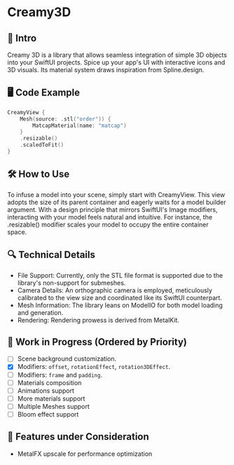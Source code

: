 # Creamy3D

## 🌟 Intro
Creamy 3D is a library that allows seamless integration of simple 3D objects into your SwiftUI projects. Spice up your app's UI with interactive icons and 3D visuals. Its material system draws inspiration from Spline.design.

## 🖥️ Code Example
```Swift
CreamyView {
    Mesh(source: .stl("order")) {
        MatcapMaterial(name: "matcap")
    }
    .resizable()
    .scaledToFit()
}
```

## 🛠️ How to Use
To infuse a model into your scene, simply start with CreamyView. This view adopts the size of its parent container and eagerly waits for a model builder argument. With a design principle that mirrors SwiftUI's Image modifiers, interacting with your model feels natural and intuitive. For instance, the .resizable() modifier scales your model to occupy the entire container space.

## 🔍 Technical Details
* File Support: Currently, only the STL file format is supported due to the library's non-support for submeshes.
* Camera Details: An orthographic camera is employed, meticulously calibrated to the view size and coordinated like its SwiftUI counterpart.
* Mesh Information: The library leans on ModelIO for both model loading and generation.
* Rendering: Rendering prowess is derived from MetalKit.

## 🚧 Work in Progress (Ordered by Priority)
- [ ] Scene background customization.
- [X] Modifiers: `offset`, `rotationEffect`, `rotation3DEffect`.
- [ ] Modifiers: `frame` and `padding`.
- [ ] Materials composition
- [ ] Animations support
- [ ] More materials support
- [ ] Multiple Meshes support
- [ ] Bloom effect support

## 🤔 Features under Consideration
* MetalFX upscale for performance optimization
